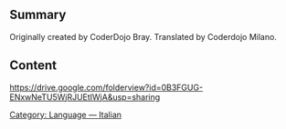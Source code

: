 ## Summary

 Originally created by CoderDojo Bray. Translated by
Coderdojo Milano.


## Content

<https://drive.google.com/folderview?id=0B3FGUG-ENxwNeTU5WjRJUEtIWjA&usp=sharing>

[Category: Language — Italian](Category:_Language_—_Italian.md)
